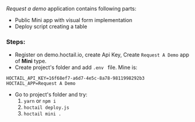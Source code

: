 *Request a demo* application contains following parts:
* Public Mini app with visual form implementation
* Deploy script creating a table

### Steps:
* Register on demo.hoctail.io, create Api Key, Create `Request A Demo` app of **Mini** type.
* Create project's folder and add `.env ` file. Mine is:
```
HOCTAIL_API_KEY=16f68ef7-a6d7-4e5c-8a78-9811998292b3
HOCTAIL_APP=Request A Demo
```
* Go to project's folder and try:
  1. `yarn` or `npm i`
  1. `hoctail deploy.js`
  1. `hoctail mini .`